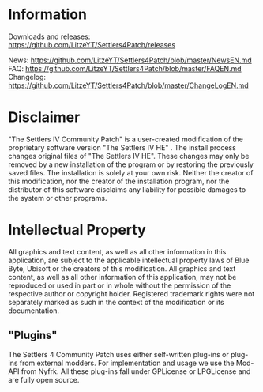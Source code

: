 # Information
Downloads and releases: https://github.com/LitzeYT/Settlers4Patch/releases

News: https://github.com/LitzeYT/Settlers4Patch/blob/master/NewsEN.md
FAQ: https://github.com/LitzeYT/Settlers4Patch/blob/master/FAQEN.md
Changelog: https://github.com/LitzeYT/Settlers4Patch/blob/master/ChangeLogEN.md

# Disclaimer
"The Settlers IV Community Patch" is a user-created modification of the proprietary software version "The Settlers IV HE" . The install process changes original files of "The Settlers IV HE". These changes may only be removed by a new installation of the program or by restoring the previously saved files. The installation is solely at your own risk. Neither the creator of this modification, nor the creator of the installation program, nor the distributor of this software disclaims any liability for possible damages to the system or other programs.

# Intellectual Property
All graphics and text content, as well as all other information in this application, are subject to the applicable intellectual property laws of Blue Byte, Ubisoft or the creators of this modification. All graphics and text content, as well as all other information of this application, may not be reproduced or used in part or in whole without the permission of the respective author or copyright holder. Registered trademark rights were not separately marked as such in the context of the modification or its documentation.

## "Plugins"
The Settlers 4 Community Patch uses either self-written plug-ins or plug-ins from external modders. For implementation and usage we use the Mod-API from Nyfrk.
All these plug-ins fall under GPLicense or LPGLicense and are fully open source.
